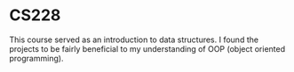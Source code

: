 # CS228
This course served as an introduction to data structures. I found the projects to be fairly beneficial to my understanding of OOP (object oriented programming).
